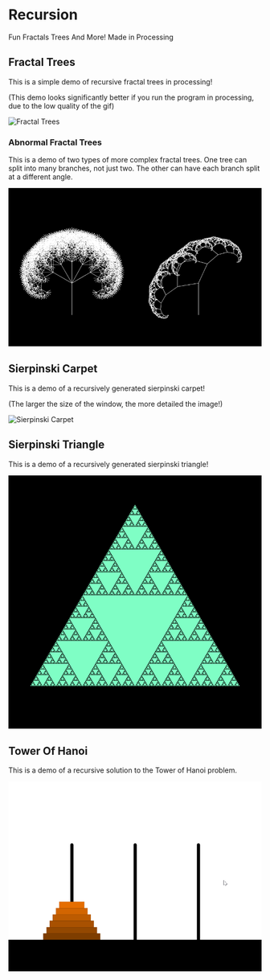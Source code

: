 # Recursion

Fun Fractals Trees And More! Made in Processing

## Fractal Trees

This is a simple demo of recursive fractal trees in processing!

(This demo looks significantly better if you run the program in processing, due to the low quality of the gif)

![Fractal Trees](https://github.com/We-Gold/Fractals/raw/master/demo.gif)

### Abnormal Fractal Trees

This is a demo of two types of more complex fractal trees. 
One tree can split into many branches, not just two. 
The other can have each branch split at a different angle.

![Abnormal Fractal Trees](https://github.com/We-Gold/Recursion/raw/master/abnormal%20trees%20demo.gif)

## Sierpinski Carpet

This is a demo of a recursively generated sierpinski carpet!

(The larger the size of the window, the more detailed the image!)

![Sierpinski Carpet](https://github.com/We-Gold/Fractals/raw/master/sierpinski%20carpet%20demo.gif)

## Sierpinski Triangle

This is a demo of a recursively generated sierpinski triangle!

![Sierpinski Triangle](https://github.com/We-Gold/Recursion/raw/master/sierpinski%20triangle%20demo.gif)

## Tower Of Hanoi

This is a demo of a recursive solution to the Tower of Hanoi problem.

![Tower of Hanoi](https://github.com/We-Gold/Recursion/raw/master/tower%20of%20hanoi%20demo.gif)
